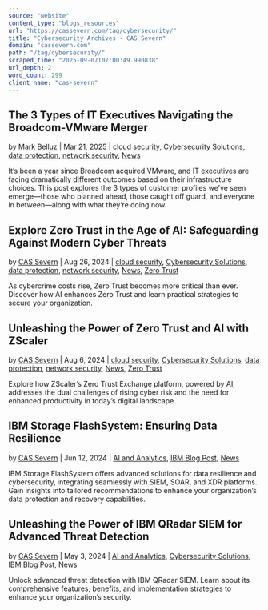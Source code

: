 ```yaml
---
source: "website"
content_type: "blogs_resources"
url: "https://cassevern.com/tag/cybersecurity/"
title: "Cybersecurity Archives - CAS Severn"
domain: "cassevern.com"
path: "/tag/cybersecurity/"
scraped_time: "2025-09-07T07:00:49.990838"
url_depth: 2
word_count: 299
client_name: "cas-severn"
---
```


## The 3 Types of IT Executives Navigating the Broadcom-VMware Merger

by [Mark Belluz](https://cassevern.com/author/mark/) | Mar 21, 2025 | [cloud security](https://cassevern.com/category/cloud-security/), [Cybersecurity Solutions](https://cassevern.com/category/cybersecurity-solutions/), [data protection](https://cassevern.com/category/data-protection/), [network security](https://cassevern.com/category/network-security/), [News](https://cassevern.com/category/news/)

It’s been a year since Broadcom acquired VMware, and IT executives are facing dramatically different outcomes based on their infrastructure choices. This post explores the 3 types of customer profiles we’ve seen emerge—those who planned ahead, those caught off guard, and everyone in between—along with what they’re doing now.

## Explore Zero Trust in the Age of AI: Safeguarding Against Modern Cyber Threats

by [CAS Severn](https://cassevern.com/author/joefino/) | Aug 26, 2024 | [cloud security](https://cassevern.com/category/cloud-security/), [Cybersecurity Solutions](https://cassevern.com/category/cybersecurity-solutions/), [data protection](https://cassevern.com/category/data-protection/), [network security](https://cassevern.com/category/network-security/), [News](https://cassevern.com/category/news/), [Zero Trust](https://cassevern.com/category/zero-trust/)

As cybercrime costs rise, Zero Trust becomes more critical than ever. Discover how AI enhances Zero Trust and learn practical strategies to secure your organization.

## Unleashing the Power of Zero Trust and AI with ZScaler

by [CAS Severn](https://cassevern.com/author/joefino/) | Aug 6, 2024 | [cloud security](https://cassevern.com/category/cloud-security/), [Cybersecurity Solutions](https://cassevern.com/category/cybersecurity-solutions/), [data protection](https://cassevern.com/category/data-protection/), [network security](https://cassevern.com/category/network-security/), [News](https://cassevern.com/category/news/), [Zero Trust](https://cassevern.com/category/zero-trust/)

Explore how ZScaler’s Zero Trust Exchange platform, powered by AI, addresses the dual challenges of rising cyber risk and the need for enhanced productivity in today’s digital landscape.

## IBM Storage FlashSystem: Ensuring Data Resilience

by [CAS Severn](https://cassevern.com/author/joefino/) | Jun 12, 2024 | [AI and Analytics](https://cassevern.com/category/ai-and-analytics/), [IBM Blog Post](https://cassevern.com/category/ibm-blog-post/), [News](https://cassevern.com/category/news/)

IBM Storage FlashSystem offers advanced solutions for data resilience and cybersecurity, integrating seamlessly with SIEM, SOAR, and XDR platforms. Gain insights into tailored recommendations to enhance your organization’s data protection and recovery capabilities.

## Unleashing the Power of IBM QRadar SIEM for Advanced Threat Detection

by [CAS Severn](https://cassevern.com/author/joefino/) | May 3, 2024 | [AI and Analytics](https://cassevern.com/category/ai-and-analytics/), [Cybersecurity Solutions](https://cassevern.com/category/cybersecurity-solutions/), [IBM Blog Post](https://cassevern.com/category/ibm-blog-post/), [News](https://cassevern.com/category/news/)

Unlock advanced threat detection with IBM QRadar SIEM. Learn about its comprehensive features, benefits, and implementation strategies to enhance your organization’s security.